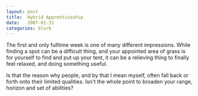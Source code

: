 ```yaml
---
layout: post
title:  Hybrid Apprenticeship
date:   2007-01-31
categories: blurb
---
```

The first and only fulltime week is one of many different impressions. While finding a spot can be a difficult thing, and your appointed area of grass is for yourself to find and put up your tent, it can be a relieving thing to finally feel relaxed, and doing something useful.

Is that the reason why people, and by that I mean myself, often fall back or forth onto their limited qualities. Isn't the whole point to broaden your range, horizon and set of abilities?